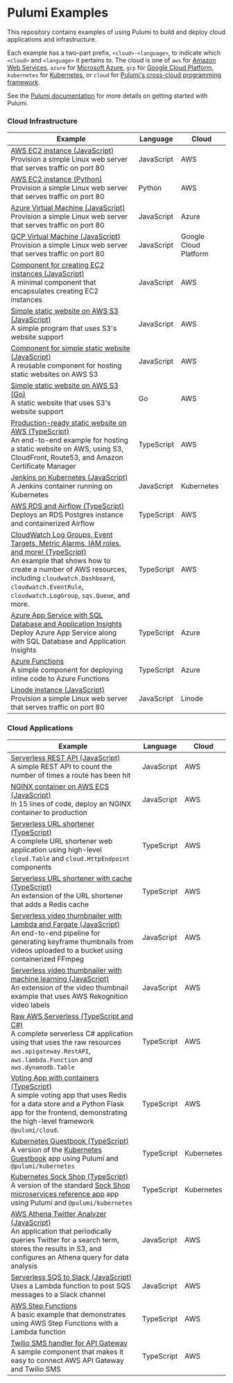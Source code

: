# Pulumi Examples

This repository contains examples of using Pulumi to build and deploy cloud applications and infrastructure.

Each example has a two-part prefix, `<cloud>-<language>`, to indicate which `<cloud>` and `<language>` it pertains to.
The cloud is one of `aws` for [Amazon Web Services](https://github.com/pulumi/pulumi-aws), `azure` for [Microsoft
Azure](https://github.com/pulumi/pulumi-azure), `gcp` for [Google Cloud
Platform](https://github.com/pulumi/pulumi-gcp), `kubernetes` for
[Kubernetes](https://github.com/pulumi/pulumi-kubernetes), or `cloud` for
[Pulumi's cross-cloud programming framework](https://github.com/pulumi/pulumi-cloud).

See the [Pulumi documentation](https://pulumi.io) for more details on getting started with Pulumi.

### Cloud Infrastructure

Example                 | Language          | Cloud |
-----                   | -------           | ------| 
[AWS EC2 instance (JavaScript)](aws-js-webserver) <br/> Provision a simple Linux web server that serves traffic on port 80 | JavaScript | AWS |
[AWS EC2 instance (Python)](aws-py-webserver) <br/> Provision a simple Linux web server that serves traffic on port 80 | Python | AWS |
[Azure Virtual Machine (JavaScript)](azure-js-webserver) <br/> Provision a simple Linux web server that serves traffic on port 80 | JavaScript | Azure |
[GCP Virtual Machine (JavaScript)](gcp-js-webserver) <br/> Provision a simple Linux web server that serves traffic on port 80 | JavaScript | Google Cloud Platform |
[Component for creating EC2 instances (JavaScript)](aws-js-webserver-component/) <br/>A minimal component that encapsulates creating EC2 instances | JavaScript | AWS |
[Simple static website on AWS S3 (JavaScript)](aws-js-s3-folder) <br/> A simple program that uses S3's website support | JavaScript | AWS |
[Component for simple static website (JavaScript)](aws-js-s3-folder-component) <br/> A reusable component for hosting static websites on AWS S3 | JavaScript | AWS |
[Simple static website on AWS S3 (Go)](aws-go-s3-folder) <br/> A static website that uses S3's website support | Go | AWS |
[Production-ready static website on AWS (TypeScript)](aws-ts-static-website) <br/> An end-to-end example for hosting a static website on AWS, using S3, CloudFront, Route53, and Amazon Certificate Manager | TypeScript | AWS |
[Jenkins on Kubernetes (JavaScript)](kubernetes-ts-jenkins) <br/> A Jenkins container running on Kubernetes | JavaScript | Kubernetes |
[AWS RDS and Airflow (TypeScript)](aws-ts-airflow)<br/> Deploys an RDS Postgres instance and containerized Airflow | TypeScript | AWS |
[CloudWatch Log Groups, Event Targets, Metric Alarms, IAM roles, and more! (TypeScript)](aws-ts-resources) <br/> An example that shows how to create a number of AWS resources, including `cloudwatch.Dashboard`, `cloudwatch.EventRule`, `cloudwatch.LogGroup`, `sqs.Queue`, and more. | TypeScript | AWS | 
[Azure App Service with SQL Database and Application Insights](azure-ts-appservice) <br/> Deploy Azure App Service along with SQL Database and Application Insights | TypeScript | Azure |
[Azure Functions](azure-ts-functions) <br/> A simple component for deploying inline code to Azure Functions | TypeScript | Azure |
[Linode instance (JavaScript)](linode-js-webserver) <br/> Provision a simple Linux web server that serves traffic on port 80 | JavaScript | Linode |

### Cloud Applications

Example                 | Language          | Cloud |
-----                   | -------           | ------| 
[Serverless REST API (JavaScript)](cloud-js-api) <br/> A simple REST API to count the number of times a route has been hit | JavaScript | AWS |
[NGINX container on AWS ECS (JavaScript)](cloud-js-containers) <br/> In 15 lines of code, deploy an NGINX container to production | JavaScript | AWS |
[Serverless URL shortener (TypeScript)](cloud-ts-url-shortener) <br/> A complete URL shortener web application using high-level `cloud.Table` and `cloud.HttpEndpoint` components | TypeScript | AWS |
[Serverless URL shortener with cache (TypeScript)](cloud-ts-url-shortener-cache) <br/> An extension of the URL shortener that adds a Redis cache | TypeScript | AWS |
[Serverless video thumbnailer with Lambda and Fargate (JavaScript)](cloud-js-thumbnailer) <br/> An end-to-end pipeline for generating keyframe thumbnails from videos uploaded to a bucket using containerized FFmpeg | JavaScript | AWS |
[Serverless video thumbnailer with machine learning (JavaScript)](cloud-js-thumbnailer-machine-learning) <br/> An extension of the video thumbnail example that uses AWS Rekognition video labels | JavaScript | AWS |
[Raw AWS Serverless (TypeScript and C#)](aws-ts-serverless-raw) <br/> A complete serverless C# application using that uses the raw resources `aws.apigateway.RestAPI`, `aws.lambda.Function` and `aws.dynamodb.Table` | TypeScript | AWS |
[Voting App with containers (TypeScript)](cloud-ts-voting-app) <br/> A simple voting app that uses Redis for a data store and a Python Flask app for the frontend, demonstrating the high-level framework `@pulumi/cloud`. | TypeScript | AWS |
[Kubernetes Guestbook (TypeScript)](kubernetes-ts-guestbook/) <br/>A version of the [Kubernetes Guestbook](https://kubernetes.io/docs/tutorials/stateless-application/guestbook/) app using Pulumi and `@pulumi/kubernetes` | TypeScript | Kubernetes | 
[Kubernetes Sock Shop (TypeScript)](kubernetes-ts-sock-shop) <br/> A version of the standard [Sock Shop microservices reference app](https://github.com/microservices-demo/microservices-demo) app using Pulumi and `@pulumi/kubernetes` | TypeScript | Kubernetes |
[AWS Athena Twitter Analyzer (JavaScript)](cloud-js-twitter-athena) <br/> An application that periodically queries Twitter for a search term, stores the results in S3, and configures an Athena query for data analysis | JavaScript | AWS |
[Serverless SQS to Slack (JavaScript)](aws-js-sqs-slack) <br/> Uses a Lambda function to post SQS messages to a Slack channel | JavaScript | AWS |
[AWS Step Functions](aws-ts-stepfunctions) <br/> A basic example that demonstrates using AWS Step Functions with a Lambda function | TypeScript | AWS | 
[Twilio SMS handler for API Gateway](twilio-ts-component) <br/>A sample component that makes it easy to connect AWS API Gateway and Twilio SMS | TypeScript | AWS |
